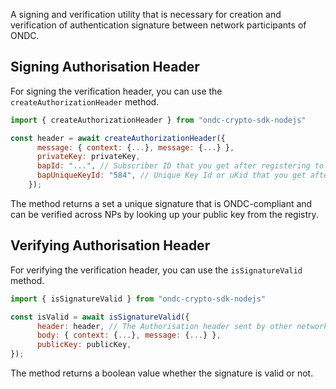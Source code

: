 A signing and verification utility that is necessary for creation and verification of authentication signature between network participants of ONDC.

## Signing Authorisation Header

For signing the verification header, you can use the `createAuthorizationHeader` method.

```javascript
import { createAuthorizationHeader } from "ondc-crypto-sdk-nodejs"

const header = await createAuthorizationHeader({
      message: { context: {...}, message: {...} },
      privateKey: privateKey,
      bapId: "...", // Subscriber ID that you get after registering to ONDC Network
      bapUniqueKeyId: "584", // Unique Key Id or uKid that you get after registering to ONDC Network
    });
```

The method returns a set a unique signature that is ONDC-compliant and can be verified across NPs by looking up your public key from the registry.

## Verifying Authorisation Header

For verifying the verification header, you can use the `isSignatureValid` method.

```javascript
import { isSignatureValid } from "ondc-crypto-sdk-nodejs"

const isValid = await isSignatureValid({
      header: header, // The Authorisation header sent by other network participants
      body: { context: {...}, message: {...} },
      publicKey: publicKey,
});
```

The method returns a boolean value whether the signature is valid or not.
